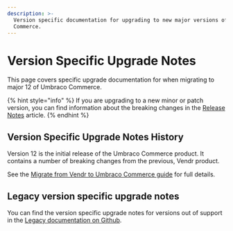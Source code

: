 ```yaml
---
description: >-
  Version specific documentation for upgrading to new major versions of Umbraco
  Commerce.
---
```


# Version Specific Upgrade Notes

This page covers specific upgrade documentation for when migrating to major 12 of Umbraco Commerce.

{% hint style="info" %}
If you are upgrading to a new minor or patch version, you can find information about the breaking changes in the [Release Notes](../../release-notes.md) article.
{% endhint %}

## Version Specific Upgrade Notes History

Version 12 is the initial release of the Umbraco Commerce product. It contains a number of breaking changes from the previous, Vendr product.

See the [Migrate from Vendr to Umbraco Commerce guide](../../how-to-guides/migrate-from-vendr-to-umbraco-commerce/) for full details.

## Legacy version specific upgrade notes

You can find the version specific upgrade notes for versions out of support in the [Legacy documentation on Github](https://github.com/umbraco/UmbracoDocs/tree/umbraco-eol-versions).&#x20;

